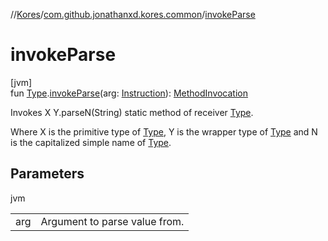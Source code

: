 //[Kores](../../index.md)/[com.github.jonathanxd.kores.common](index.md)/[invokeParse](invoke-parse.md)

# invokeParse

[jvm]\
fun [Type](https://docs.oracle.com/javase/8/docs/api/java/lang/reflect/Type.html).[invokeParse](invoke-parse.md)(arg: [Instruction](../com.github.jonathanxd.kores/-instruction/index.md)): [MethodInvocation](../com.github.jonathanxd.kores.base/-method-invocation/index.md)

Invokes X Y.parseN(String) static method of receiver [Type](https://docs.oracle.com/javase/8/docs/api/java/lang/reflect/Type.html).

Where X is the primitive type of [Type](https://docs.oracle.com/javase/8/docs/api/java/lang/reflect/Type.html), Y is the wrapper type of [Type](https://docs.oracle.com/javase/8/docs/api/java/lang/reflect/Type.html) and N is the capitalized simple name of [Type](https://docs.oracle.com/javase/8/docs/api/java/lang/reflect/Type.html).

## Parameters

jvm

| | |
|---|---|
| arg | Argument to parse value from. |

